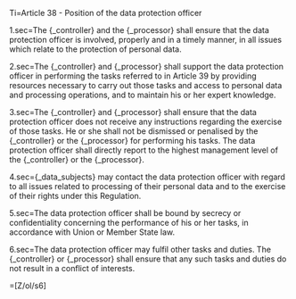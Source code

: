 Ti=Article 38 - Position of the data protection officer

1.sec=The {_controller} and the {_processor} shall ensure that the data protection officer is involved, properly and in a timely manner, in all issues which relate to the protection of personal data.

2.sec=The {_controller} and {_processor} shall support the data protection officer in performing the tasks referred to in Article 39 by providing resources necessary to carry out those tasks and access to personal data and processing operations, and to maintain his or her expert knowledge.

3.sec=The {_controller} and {_processor} shall ensure that the data protection officer does not receive any instructions regarding the exercise of those tasks. He or she shall not be dismissed or penalised by the {_controller} or the {_processor} for performing his tasks. The data protection officer shall directly report to the highest management level of the {_controller} or the {_processor}.

4.sec={_data_subjects} may contact the data protection officer with regard to all issues related to processing of their personal data and to the exercise of their rights under this Regulation.

5.sec=The data protection officer shall be bound by secrecy or confidentiality concerning the performance of his or her tasks, in accordance with Union or Member State law.

6.sec=The data protection officer may fulfil other tasks and duties. The {_controller} or {_processor} shall ensure that any such tasks and duties do not result in a conflict of interests.

=[Z/ol/s6]
